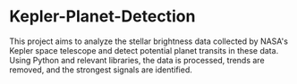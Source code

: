 # Kepler-Planet-Detection
This project aims to analyze the stellar brightness data collected by NASA's Kepler space telescope and detect potential planet transits in these data. Using Python and relevant libraries, the data is processed, trends are removed, and the strongest signals are identified.
